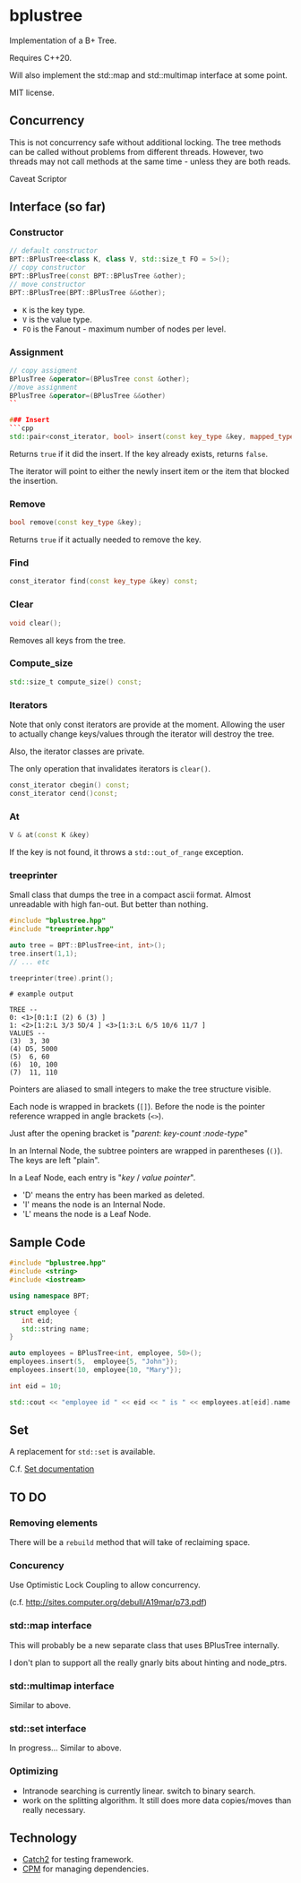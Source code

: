 # bplustree

Implementation of a B+ Tree.

Requires C++20.

Will also implement the std::map and std::multimap interface at some
point.

MIT license.

## Concurrency

This is not concurrency safe without additional locking.
The tree methods can be called without problems from different threads. However,
two threads may not call methods at the same time - unless they are both reads.

Caveat Scriptor

## Interface (so far)

### Constructor
```cpp
// default constructor
BPT::BPlusTree<class K, class V, std::size_t FO = 5>();
// copy constructor
BPT::BPlusTree(const BPT::BPlusTree &other);
// move constructor
BPT::BPlusTree(BPT::BPlusTree &&other);
```
- `K` is the key type.
- `V` is the value type.
- `FO` is the Fanout - maximum number of nodes per level.

### Assignment
```cpp
// copy assigment
BPlusTree &operator=(BPlusTree const &other);
//move assignment
BPlusTree &operator=(BPlusTree &&other)
``

### Insert
```cpp
std::pair<const_iterator, bool> insert(const key_type &key, mapped_type value);
```

Returns `true` if it did the insert. If the key already exists, returns 
`false`.

The iterator will point to either the newly insert item or the item that blocked
the insertion.

### Remove
```cpp
bool remove(const key_type &key);
```

Returns `true` if it actually needed to remove the key.

### Find
```cpp
const_iterator find(const key_type &key) const;
```

### Clear
```cpp
void clear();
```
Removes all keys from the tree.

### Compute_size
```cpp
std::size_t compute_size() const;
```

### Iterators
Note that only const iterators are provide at the moment.
Allowing the user to actually change keys/values through the iterator will
destroy the tree.

Also, the iterator classes are private.

The only operation that invalidates iterators is `clear()`.

```cpp
const_iterator cbegin() const;
const_iterator cend()const;
```

### At

```cpp
V & at(const K &key)
```

If the key is not found, it throws a `std::out_of_range` exception.

### treeprinter
 
Small class that dumps the tree in a compact ascii format.
Almost unreadable with high fan-out. But better than nothing.
```cpp
#include "bplustree.hpp"
#include "treeprinter.hpp"

auto tree = BPT::BPlusTree<int, int>();
tree.insert(1,1);
// ... etc

treeprinter(tree).print();
```
```
# example output

TREE --
0: <1>[0:1:I (2) 6 (3) ]
1: <2>[1:2:L 3/3 5D/4 ] <3>[1:3:L 6/5 10/6 11/7 ]
VALUES --
(3)  3, 30
(4) D5, 5000
(5)  6, 60
(6)  10, 100
(7)  11, 110
```
Pointers are aliased to small integers to make the tree structure visible.

Each node is wrapped in brackets (`[]`). Before the node is the pointer
reference wrapped in angle brackets (`<>`).

Just after the opening bracket is "_parent_: _key-count_ :_node-type_"

In an Internal Node, the subtree pointers are wrapped in parentheses (`()`). The
 keys are left "plain".

In a Leaf Node, each entry is "_key_ / _value pointer_".

- 'D' means the entry has been marked as deleted.
- 'I' means the node is an Internal Node.
- 'L' means the node is a Leaf Node.


## Sample Code
```cpp
#include "bplustree.hpp"
#include <string>
#include <iostream>

using namespace BPT;

struct employee {
   int eid;
   std::string name;
}

auto employees = BPlusTree<int, employee, 50>();
employees.insert(5,  employee{5, "John"});
employees.insert(10, employee{10, "Mary"});

int eid = 10;

std::cout << "employee id " << eid << " is " << employees.at[eid].name << "\n";
```
## Set
A replacement for `std::set` is available.

C.f. [Set documentation](docs/set.md)

## TO DO
 
### Removing elements

There will be a `rebuild` method that will take of reclaiming space.

### Concurency

Use Optimistic Lock Coupling to allow concurrency.

(c.f. http://sites.computer.org/debull/A19mar/p73.pdf)

### std::map interface
This will probably be a new separate class that uses BPlusTree internally.

I don't plan to support all the really gnarly bits about hinting and node_ptrs.

### std::multimap interface

Similar to above.

### std::set interface

In progress...
Similar to above.

### Optimizing
- Intranode searching is currently linear. switch to binary search.
- work on the splitting algorithm. It still does more data copies/moves than really necessary.

## Technology
- [Catch2](https://github.com/catchorg/Catch2) for testing framework.
- [CPM](https://github.com/cpm-cmake/CPM.cmake) for managing dependencies.